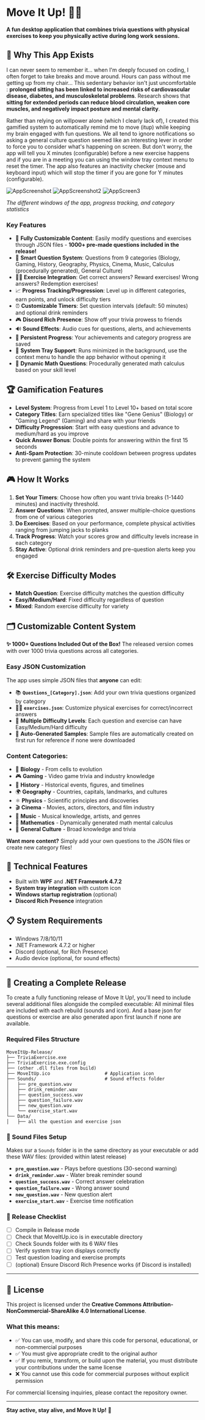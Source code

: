 # Move It Up! 🧠💪

**A fun desktop application that combines trivia questions with physical exercises to keep you physically active during long work sessions.**

## 🤔 Why This App Exists

I can never seem to remember it... when I'm deeply focused on coding, I often forget to take breaks and move around. Hours can pass without me getting up from my chair... This sedentary behavior isn't just uncomfortable : **prolonged sitting has been linked to increased risks of cardiovascular disease, diabetes, and musculoskeletal problems**. Research shows that **sitting for extended periods can reduce blood circulation, weaken core muscles, and negatively impact posture and mental clarity**.

Rather than relying on willpower alone (which I clearly lack of), I created this gamified system to automatically remind me to move (itup) while keeping my brain engaged with fun questions.
We all tend to ignore notifications so asking a general culture question seemed like an interesting lever in order to force you to consider what's happening on screen.
But don't worry, the app will tell you X minutes (configurable) before a new exercise happens and if you are in a meeting you can using the window tray context menu to reset the timer.
The app also features an inactivity checker (mouse and keyboard input) which will stop the timer if you are gone for Y minutes (configurable).

![AppScreenshot](https://github.com/user-attachments/assets/f61e4ac5-7af9-4abc-b3fd-52fabf9c6f4d)
![AppScreenshot2](https://github.com/user-attachments/assets/d36d4a39-8ec1-48d0-8bed-4f2db85d9659)
![AppScreen3](https://github.com/user-attachments/assets/ccb753e1-5cb4-404d-a3b2-f806bc775e36)


*The different windows of the app, progress tracking, and category statistics*



### Key Features

- 📝 **Fully Customizable Content**: Easily modify questions and exercises through JSON files - **1000+ pre-made questions included in the release!**
- 🎲 **Smart Question System**: Questions from 9 categories (Biology, Gaming, History, Geography, Physics, Cinema, Music, Calculus (procedurally generated), General Culture)
- 🏃‍♂️ **Exercise Integration**: Get correct answers? Reward exercises! Wrong answers? Redemption exercises!
- 📈 **Progress Tracking/Progression**: Level up in different categories, earn points, and unlock difficulty tiers
- ⏰ **Customizable Timers**: Set question intervals (default: 50 minutes) and optional drink reminders
- 🎮 **Discord Rich Presence**: Show off your trivia prowess to friends
- 🔊 **Sound Effects**: Audio cues for questions, alerts, and achievements
- 💾 **Persistent Progress**: Your achievements and category progress are saved
- 🚀 **System Tray Support**: Runs minimized in the background, use the context menu to handle the app behavior without opening it
- 🧮 **Dynamic Math Questions**: Procedurally generated math calculus based on your skill level

## 🏆 Gamification Features

- **Level System**: Progress from Level 1 to Level 10+ based on total score
- **Category Titles**: Earn specialized titles like "Gene Genius" (Biology) or "Gaming Legend" (Gaming) and share with your friends
- **Difficulty Progression**: Start with easy questions and advance to medium/hard as you improve
- **Quick Answer Bonus**: Double points for answering within the first 15 seconds
- **Anti-Spam Protection**: 30-minute cooldown between progress updates to prevent gaming the system

## 🎮 How It Works

1. **Set Your Timers**: Choose how often you want trivia breaks (1-1440 minutes) and inactivity threshold.
2. **Answer Questions**: When prompted, answer multiple-choice questions from one of various categories
3. **Do Exercises**: Based on your performance, complete physical activities ranging from jumping jacks to planks
4. **Track Progress**: Watch your scores grow and difficulty levels increase in each category
5. **Stay Active**: Optional drink reminders and pre-question alerts keep you engaged

## 🛠️ Exercise Difficulty Modes

- **Match Question**: Exercise difficulty matches the question difficulty
- **Easy/Medium/Hard**: Fixed difficulty regardless of question
- **Mixed**: Random exercise difficulty for variety

## 🗂️ Customizable Content System

**✨ 1000+ Questions Included Out of the Box!** The released version comes with over 1000 trivia questions across all categories.

### Easy JSON Customization
The app uses simple JSON files that **anyone** can edit:
- 📚 **`Questions_[Category].json`**: Add your own trivia questions organized by category
- 🏃‍♂️ **`exercises.json`**: Customize physical exercises for correct/incorrect answers
- 🎯 **Multiple Difficulty Levels**: Each question and exercise can have Easy/Medium/Hard difficulty
- 📁 **Auto-Generated Samples**: Sample files are automatically created on first run for reference if none were downloaded

### Content Categories:
- 🧬 **Biology** - From cells to evolution
- 🎮 **Gaming** - Video game trivia and industry knowledge
- 📜 **History** - Historical events, figures, and timelines
- 🌍 **Geography** - Countries, capitals, landmarks, and cultures
- ⚛️ **Physics** - Scientific principles and discoveries
- 🎬 **Cinema** - Movies, actors, directors, and film industry
- 🎵 **Music** - Musical knowledge, artists, and genres
- 🔢 **Mathematics** - Dynamically generated math mental calculus
- 🧠 **General Culture** - Broad knowledge and trivia

**Want more content?** Simply add your own questions to the JSON files or create new category files!

## 🔧 Technical Features

- Built with **WPF** and **.NET Framework 4.7.2**
- **System tray integration** with custom icon
- **Windows startup registration** (optional)
- **Discord Rich Presence** integration

## 📋 System Requirements

- Windows 7/8/10/11
- .NET Framework 4.7.2 or higher
- Discord (optional, for Rich Presence)
- Audio device (optional, for sound effects)

---

## 🔧 Creating a Complete Release

To create a fully functioning release of Move It Up!, you'll need to include several additional files alongside the compiled executable:
All minimal files are included with each rebuild (sounds and icon). And a base json for questions or exercise are also generated apon first launch if none are available.

### Required Files Structure
```
MoveItUp-Release/
├── TriviaExercise.exe
├── TriviaExercise.exe.config
├── (other .dll files from build)
├── MoveItUp.ico                    # Application icon
├── Sounds/                         # Sound effects folder
│   ├── pre_question.wav
│   ├── drink_reminder.wav
│   ├── question_success.wav
│   ├── question_failure.wav
│   ├── new_question.wav
│   └── exercise_start.wav
└── Data/
│   ├── all the question and exercise json
```

### 🎵 Sound Files Setup
Makes sur a `Sounds` folder is in the same directory as your executable or add these WAV files: (provided within latest release)
- **`pre_question.wav`** - Plays before questions (30-second warning)
- **`drink_reminder.wav`** - Water break reminder sound
- **`question_success.wav`** - Correct answer celebration
- **`question_failure.wav`** - Wrong answer sound
- **`new_question.wav`** - New question alert
- **`exercise_start.wav`** - Exercise time notification

### 🚀 Release Checklist
- [ ] Compile in Release mode
- [ ] Check that MoveItUp.ico is in executable directory
- [ ] Check Sounds folder with its 6 WAV files
- [ ] Verify system tray icon displays correctly
- [ ] Test question loading and exercise prompts
- [ ] (optional) Ensure Discord Rich Presence works (if Discord is installed)
---

## 📄 License

This project is licensed under the **Creative Commons Attribution-NonCommercial-ShareAlike 4.0 International License**.

### What this means:
- ✅ You can use, modify, and share this code for personal, educational, or non-commercial purposes
- ✅ You must give appropriate credit to the original author
- ✅ If you remix, transform, or build upon the material, you must distribute your contributions under the same license
- ❌ You cannot use this code for commercial purposes without explicit permission

For commercial licensing inquiries, please contact the repository owner.

---

**Stay active, stay alive, and Move It Up!** 🚀
